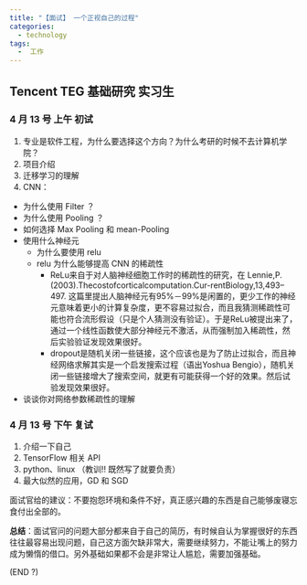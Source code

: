 ```yaml
---
title: "【面试】 一个正视自己的过程"
categories:
  - technology
tags:
  -  工作
---
```


## Tencent TEG 基础研究 实习生

### 4 月 13 号 上午 初试

1. 专业是软件工程，为什么要选择这个方向？为什么考研的时候不去计算机学院？
2. 项目介绍
3. 迁移学习的理解
4. CNN：
  - 为什么使用 Filter ？
  - 为什么使用 Pooling ？
  - 如何选择 Max Pooling 和 mean-Pooling
  - 使用什么神经元
    - 为什么要使用 relu
    - relu 为什么能够提高 CNN 的稀疏性
      - ReLu来自于对人脑神经细胞工作时的稀疏性的研究，在 Lennie,P.(2003).Thecostofcorticalcomputation.Cur-rentBiology,13,493–497. 这篇里提出人脑神经元有95%－99%是闲置的，更少工作的神经元意味着更小的计算复杂度，更不容易过拟合，而且我猜测稀疏性可能也符合流形假设（只是个人猜测没有验证）。于是ReLu被提出来了，通过一个线性函数使大部分神经元不激活，从而强制加入稀疏性，然后实验验证发现效果很好。
      - dropout是随机关闭一些链接，这个应该也是为了防止过拟合，而且神经网络求解其实是一个启发搜索过程（语出Yoshua Bengio），随机关闭一些链接增大了搜索空间，就更有可能获得一个好的效果。然后试验发现效果很好。
  - 谈谈你对网络参数稀疏性的理解


### 4 月 13 号 下午 复试

1. 介绍一下自己
2. TensorFlow 相关 API
3. python、linux （教训!! 既然写了就要负责）
4. 最大似然的应用，GD 和 SGD

面试官给的建议：不要抱怨环境和条件不好，真正感兴趣的东西是自己能够废寝忘食付出全部的。

**总结**：面试官问的问题大部分都来自于自己的简历，有时候自认为掌握很好的东西往往最容易出现问题，自己这方面欠缺非常大，需要继续努力，不能让嘴上的努力成为懒惰的借口。另外基础如果都不会是非常让人尴尬，需要加强基础。


(END ?)
